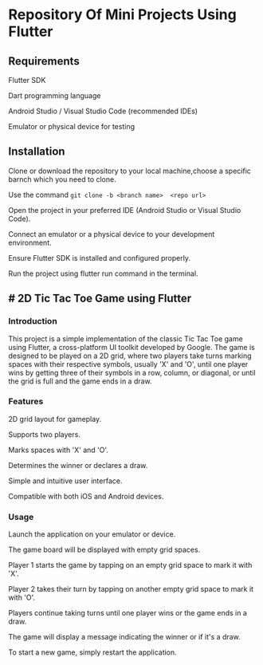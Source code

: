 # Repository Of Mini Projects Using Flutter
## Requirements
 Flutter SDK
 
 Dart programming language
 
 Android Studio / Visual Studio Code (recommended IDEs)
 
 Emulator or physical device for testing


## Installation
 Clone or download the repository to your local machine,choose a specific barnch which you need to clone.
 
 Use the command   ` git clone -b <branch name>  <repo url> `
 
 Open the project in your preferred IDE (Android Studio or Visual Studio Code).
 
 Connect an emulator or a physical device to your development environment.
 
 Ensure Flutter SDK is installed and configured properly.
 
 Run the project using flutter run command in the terminal.


 ## # 2D Tic Tac Toe Game using Flutter
### Introduction
This project is a simple implementation of the classic Tic Tac Toe game using Flutter, a cross-platform UI toolkit developed by Google. The game is designed to be played on a 2D grid, where two players take turns marking spaces with their respective symbols, usually 'X' and 'O', until one player wins by getting three of their symbols in a row, column, or diagonal, or until the grid is full and the game ends in a draw.

### Features
2D grid layout for gameplay.

Supports two players.

Marks spaces with 'X' and 'O'.

Determines the winner or declares a draw.

Simple and intuitive user interface.

Compatible with both iOS and Android devices.

### Usage
Launch the application on your emulator or device.

The game board will be displayed with empty grid spaces.

Player 1 starts the game by tapping on an empty grid space to mark it with 'X'.

Player 2 takes their turn by tapping on another empty grid space to mark it with 'O'.

Players continue taking turns until one player wins or the game ends in a draw.

The game will display a message indicating the winner or if it's a draw.

To start a new game, simply restart the application.

